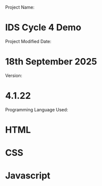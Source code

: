Project Name: 
# IDS Cycle 4 Demo

Project Modified Date:
# 18th September 2025

Version: 
# 4.1.22

Programming Language Used: 
# HTML
# CSS
# Javascript

